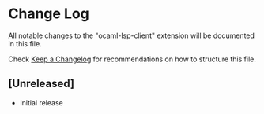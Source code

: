 # Change Log

All notable changes to the "ocaml-lsp-client" extension will be documented in this file.

Check [Keep a Changelog](http://keepachangelog.com/) for recommendations on how to structure this file.

## [Unreleased]

- Initial release